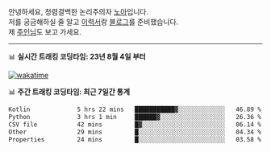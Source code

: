 안녕하세요, 청렴결백한 논리주의자 [노아](https://ieunune.github.io/quiz-app/)입니다.  
저를 궁금해하실 줄 알고 [이력서](https://ieunune.notion.site/d836ecc9172144d4b39f185b89f16a62)랑 [블로그](https://notion-blog-ieunune.vercel.app)를 준비했습니다.  
제 [주인님](https://www.instagram.com/lovely_hiru_hari_s2/)도 보고 가세요.

---

📊 **실시간 트래킹 코딩타임: 23년 8월 4일 부터**  

[![wakatime](https://wakatime.com/badge/user/099dd627-fdab-4072-b87a-fa91c7a76d8d.svg?style=for-the-badge)](https://wakatime.com/@099dd627-fdab-4072-b87a-fa91c7a76d8d)

📊 **주간 트래킹 코딩타임: 최근 7일간 통계**

<!--START_SECTION:waka-->

```txt
Kotlin             5 hrs 22 mins   ███████████▓░░░░░░░░░░░░░   46.89 %
Python             3 hrs 1 min     ██████▓░░░░░░░░░░░░░░░░░░   26.36 %
CSV file           42 mins         █▓░░░░░░░░░░░░░░░░░░░░░░░   06.14 %
Other              29 mins         █░░░░░░░░░░░░░░░░░░░░░░░░   04.34 %
Properties         24 mins         █░░░░░░░░░░░░░░░░░░░░░░░░   03.58 %
```

<!--END_SECTION:waka-->

<!-- ![](./profile-3d-contrib/profile-night-view.svg)-->
